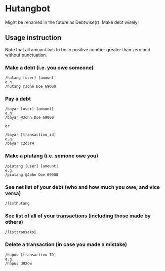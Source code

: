 # Hutangbot

Might be renamed in the future as Debtwise(r). Make debt wisely!

## Usage instruction

Note that all amount has to be in positive number greater than zero and without punctuation.

### Make a debt (i.e. you owe someone)

```
/hutang [user] [amount]
e.g.
/hutang @John Doe 69000
```

### Pay a debt

```
/bayar [user] [amount]
e.g.
/bayar @John Doe 69000

or

/bayar [transaction_id]
e.g.
/bayar c2d3r4
```

### Make a piutang (i.e. somone owe you)

```
/piutang [user] [amount]
e.g.
/piutang @John Doe 69000
```

### See net list of your debt (who and how much you owe, and vice versa)

```
/listhutang
```

### See list of all of your transactions (including those made by others)

```
/listtransaksi
```

### Delete a transaction (in case you made a mistake)

```
/hapus [transaction ID]
e.g.
/hapus d92dw
```
